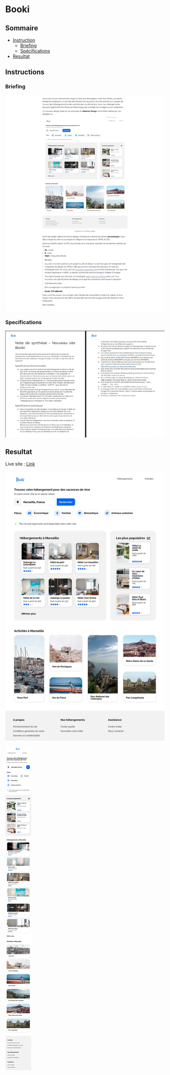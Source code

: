 # Booki

## Sommaire

- [Instruction](#instruction)
	- [Briefing](#briefing)
	- [Spécifications](#specifications)
- [Resultat](#resultat)



## Instructions


### Briefing

![](./design/briefing.webp)

### Specifications

![](./design/specifications_techniques.webp)

## Resultat

Live site : [Link](https://julabina.github.io/P2_OC_Booki/)

![](././design/desktV1.webp)


![](././design/mobileV1.webp)


